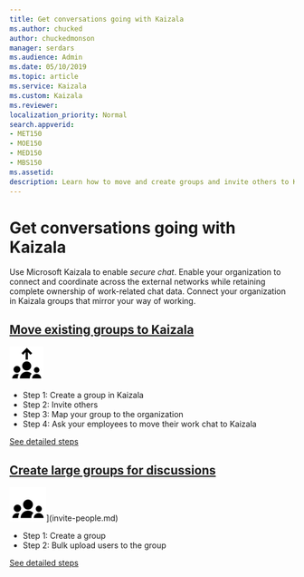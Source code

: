 ```yaml
---
title: Get conversations going with Kaizala
ms.author: chucked
author: chuckedmonson
manager: serdars
ms.audience: Admin
ms.date: 05/10/2019
ms.topic: article
ms.service: Kaizala
ms.custom: Kaizala
ms.reviewer: 
localization_priority: Normal
search.appverid:
- MET150
- MOE150
- MED150
- MBS150
ms.assetid: 
description: Learn how to move and create groups and invite others to Kaizala.
---
```


# Get conversations going with Kaizala

Use Microsoft Kaizala to enable *secure chat*. Enable your organization to connect and coordinate across the external networks while retaining complete ownership of work-related chat data. Connect your organization in Kaizala groups that mirror your way of working. 

## **[Move existing groups to Kaizala](move-work-chats.md)**

[![Image of people with arrow icon](media/move-work-chats-icon.png)](move-work-chats.md)

- Step 1: Create a group in Kaizala
- Step 2: Invite others
- Step 3: Map your group to the organization
- Step 4: Ask your employees to move their work chat to Kaizala

[See detailed steps](move-work-chats.md)

## **[Create large groups for discussions](create-discussion-groups.md)**

![Image of people icon](media/create-large-groups-icon.png)](invite-people.md)

- Step 1: Create a group
- Step 2: Bulk upload users to the group

[See detailed steps](create-discussion-groups.md)